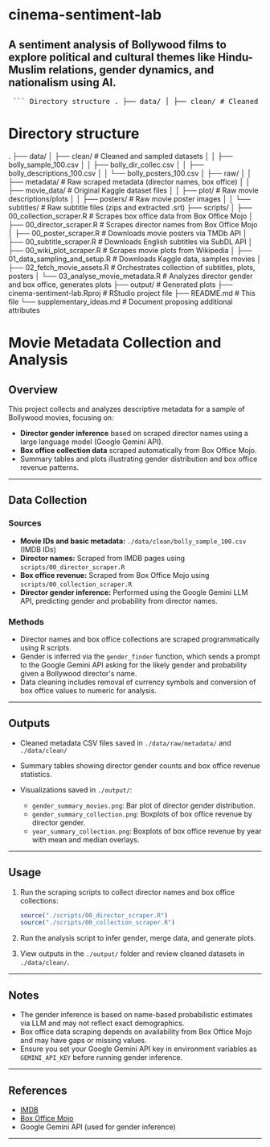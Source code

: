 # cinema-sentiment-lab
A sentiment analysis of Bollywood films to explore political and cultural themes like Hindu-Muslim relations, gender dynamics, and nationalism using AI.
---

<pre> ``` Directory structure . ├── data/ │ ├── clean/ # Cleaned and sampled datasets │ │ ├── bolly_sample_100.csv │ │ ├── bolly_dir_collec.csv │ │ ├── bolly_descriptions_100.csv │ │ └── bolly_posters_100.csv │ ├── raw/ │ │ ├── metadata/ # Raw scraped metadata │ │ ├── movie_data/ # Original Kaggle dataset │ │ ├── plot/ # Movie descriptions │ │ ├── posters/ # Poster images │ │ └── subtitles/ # Subtitle files ├── scripts/ │ ├── 00_collection_scraper.R # Scrapes box office data │ ├── 00_director_scraper.R # Scrapes director names │ ├── 00_poster_scraper.R # Downloads posters │ ├── 00_subtitle_scraper.R # Downloads subtitles │ ├── 00_wiki_plot_scraper.R # Scrapes plots from Wikipedia │ ├── 01_data_sampling_and_setup.R # Kaggle data + sampling │ ├── 02_fetch_movie_assets.R # Gets subtitles, plots, posters │ └── 03_analyse_movie_metadata.R # Metadata analysis and plots ├── output/ # Generated plots ├── cinema-sentiment-lab.Rproj # RStudio project file ├── README.md # This file └── supplementary_ideas.md # Extra ideas ``` </pre>

# Directory structure
.
├── data/
│   ├── clean/                  # Cleaned and sampled datasets
│   │   ├── bolly_sample_100.csv
│   │   ├── bolly_dir_collec.csv
│   │   ├── bolly_descriptions_100.csv
│   │   └── bolly_posters_100.csv
│   ├── raw/
│   │   ├── metadata/           # Raw scraped metadata (director names, box office)
│   │   ├── movie_data/         # Original Kaggle dataset files
│   │   ├── plot/               # Raw movie descriptions/plots
│   │   ├── posters/            # Raw movie poster images
│   │   └── subtitles/          # Raw subtitle files (zips and extracted .srt)
├── scripts/
│   ├── 00_collection_scraper.R # Scrapes box office data from Box Office Mojo
│   ├── 00_director_scraper.R   # Scrapes director names from Box Office Mojo
│   ├── 00_poster_scraper.R     # Downloads movie posters via TMDb API
│   ├── 00_subtitle_scraper.R   # Downloads English subtitles via SubDL API
│   ├── 00_wiki_plot_scraper.R  # Scrapes movie plots from Wikipedia
│   ├── 01_data_sampling_and_setup.R # Downloads Kaggle data, samples movies
│   ├── 02_fetch_movie_assets.R # Orchestrates collection of subtitles, plots, posters
│   └── 03_analyse_movie_metadata.R # Analyzes director gender and box office, generates plots
├── output/                     # Generated plots
├── cinema-sentiment-lab.Rproj  # RStudio project file
├── README.md                   # This file
└── supplementary_ideas.md      # Document proposing additional attributes



# Movie Metadata Collection and Analysis

## Overview

This project collects and analyzes descriptive metadata for a sample of Bollywood movies, focusing on:

* **Director gender inference** based on scraped director names using a large language model (Google Gemini API).
* **Box office collection data** scraped automatically from Box Office Mojo.
* Summary tables and plots illustrating gender distribution and box office revenue patterns.

---

## Data Collection

### Sources

* **Movie IDs and basic metadata:** `./data/clean/bolly_sample_100.csv` (IMDB IDs)
* **Director names:** Scraped from IMDB pages using `scripts/00_director_scraper.R`
* **Box office revenue:** Scraped from Box Office Mojo using `scripts/00_collection_scraper.R`
* **Director gender inference:** Performed using the Google Gemini LLM API, predicting gender and probability from director names.

### Methods

* Director names and box office collections are scraped programmatically using R scripts.
* Gender is inferred via the `gender_finder` function, which sends a prompt to the Google Gemini API asking for the likely gender and probability given a Bollywood director's name.
* Data cleaning includes removal of currency symbols and conversion of box office values to numeric for analysis.

---

## Outputs

* Cleaned metadata CSV files saved in `./data/raw/metadata/` and `./data/clean/`
* Summary tables showing director gender counts and box office revenue statistics.
* Visualizations saved in `./output/`:

  * `gender_summary_movies.png`: Bar plot of director gender distribution.
  * `gender_summary_collection.png`: Boxplots of box office revenue by director gender.
  * `year_summary_collection.png`: Boxplots of box office revenue by year with mean and median overlays.

---

## Usage

1. Run the scraping scripts to collect director names and box office collections:

   ```r
   source("./scripts/00_director_scraper.R")
   source("./scripts/00_collection_scraper.R")
   ```
2. Run the analysis script to infer gender, merge data, and generate plots.
3. View outputs in the `./output/` folder and review cleaned datasets in `./data/clean/`.

---

## Notes

* The gender inference is based on name-based probabilistic estimates via LLM and may not reflect exact demographics.
* Box office data scraping depends on availability from Box Office Mojo and may have gaps or missing values.
* Ensure you set your Google Gemini API key in environment variables as `GEMINI_API_KEY` before running gender inference.

---

## References

* [IMDB](https://www.imdb.com/)
* [Box Office Mojo](https://www.boxofficemojo.com/)
* Google Gemini API (used for gender inference)

---
